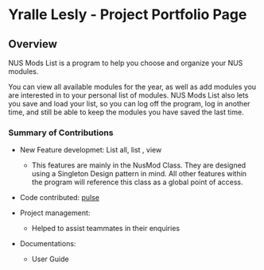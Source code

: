 # Yralle Lesly - Project Portfolio Page

## Overview

NUS Mods List is a program to help you choose and organize your NUS modules.

You can view all available modules for the year, as well as add modules you are interested in to your personal list of modules. NUS Mods List also lets you save and load your list, so you can log off the program, log in another time, and still be able to keep the modules you have saved the last time.


### Summary of Contributions

- New Feature developmet: List all, list <Module Code>, view
  - This features are mainly in the NusMod Class. They are designed using a Singleton Design pattern in mind. All other features within the program will reference this class as a global point of access.

- Code contributed: [pulse](https://github.com/AY2122S1-TIC4001-F18-1/tp/pulse)

- Project management:
    - Helped to assist teammates in their enquiries
  
 - Documentations:
    - User Guide
